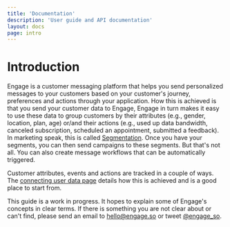 ```yaml
---
title: 'Documentation'
description: 'User guide and API documentation'
layout: docs
page: intro
---
```


# Introduction

Engage is a customer messaging platform that helps you send personalized messages to your customers based on your customer's journey, preferences and actions through your application. How this is achieved is that you send your customer data to Engage, Engage in turn makes it easy to use these data to group customers by their attributes (e.g., gender, location, plan, age) or/and their actions (e.g., used up data bandwidth, canceled subscription, scheduled an appointment, submitted a feedback). In marketing speak, this is called [Segmentation](https://engage.so/blog/customer-segmentation-explained-how-it-works-and-why-it-is-important/). Once you have your segments, you can then send campaigns to these segments. But that's not all. You can also create message workflows that can be automatically triggered.

Customer attributes, events and actions are tracked in a couple of ways. The [connecting user data page](/docs/guides/connecting-user-data) details how this is achieved and is a good place to start from.

This guide is a work in progress. It hopes to explain some of Engage's concepts in clear terms. If there is something you are not clear about or can't find, please send an email to [hello@engage.so](mailto:hello@engage.so) or tweet [@engage_so](https://twitter.com/engage_so).
